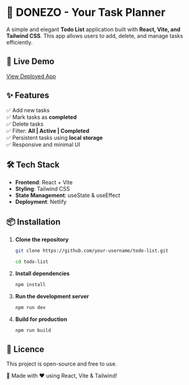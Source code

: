 # 📝 DONEZO - Your Task Planner

A simple and elegant **Todo List** application built with **React, Vite, and Tailwind CSS**. This app allows users to add, delete, and manage tasks efficiently.

## 🚀 Live Demo
[View Deployed App](https://donezo-rmb.netlify.app)

## ✨ Features
✅ Add new tasks  
✅ Mark tasks as **completed**  
✅ Delete tasks  
✅ Filter: **All | Active | Completed**  
✅ Persistent tasks using **local storage**  
✅ Responsive and minimal UI  

## 🛠 Tech Stack
- **Frontend**: React + Vite  
- **Styling**: Tailwind CSS  
- **State Management**: useState & useEffect  
- **Deployment**: Netlify  

## 📦 Installation

1. **Clone the repository**  
   ```sh
   git clone https://github.com/your-username/todo-list.git

   cd todo-list
   ```

2. **Install dependencies**
    ```sh
    npm install
    ```

3. **Run the development server**
    ```sh
    npm run dev
    ```

4. **Build for production**
    ```sh
    npm run build
    ```

## 📜 Licence
This project is open-source and free to use. 

🚀 Made with ❤️ using React, Vite & Tailwind!